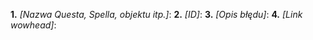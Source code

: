 **1.** _[Nazwa Questa, Spella, objektu itp.]_:
**2.** _[ID]_:
**3.** _[Opis błędu]_:
**4.** _[Link wowhead]_:

